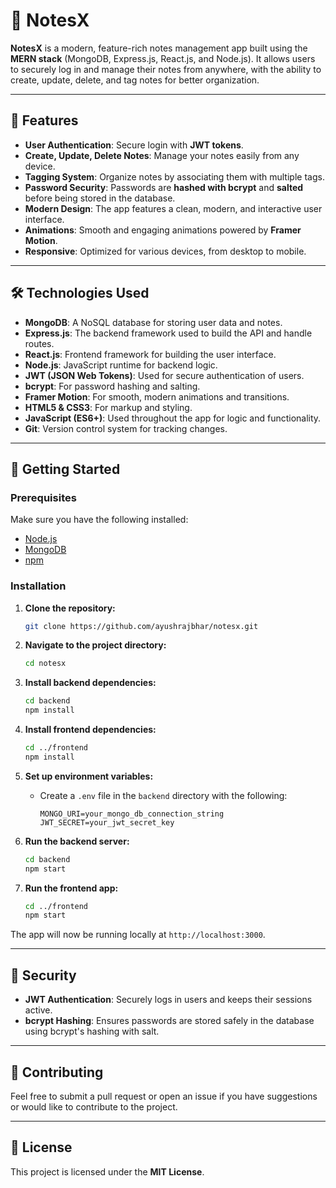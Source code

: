 # 📝 NotesX

**NotesX** is a modern, feature-rich notes management app built using the **MERN stack** (MongoDB, Express.js, React.js, and Node.js). It allows users to securely log in and manage their notes from anywhere, with the ability to create, update, delete, and tag notes for better organization.

---

## 🔑 Features
- **User Authentication**: Secure login with **JWT tokens**.
- **Create, Update, Delete Notes**: Manage your notes easily from any device.
- **Tagging System**: Organize notes by associating them with multiple tags.
- **Password Security**: Passwords are **hashed with bcrypt** and **salted** before being stored in the database.
- **Modern Design**: The app features a clean, modern, and interactive user interface.
- **Animations**: Smooth and engaging animations powered by **Framer Motion**.
- **Responsive**: Optimized for various devices, from desktop to mobile.

---

## 🛠️ Technologies Used

- **MongoDB**: A NoSQL database for storing user data and notes.
- **Express.js**: The backend framework used to build the API and handle routes.
- **React.js**: Frontend framework for building the user interface.
- **Node.js**: JavaScript runtime for backend logic.
- **JWT (JSON Web Tokens)**: Used for secure authentication of users.
- **bcrypt**: For password hashing and salting.
- **Framer Motion**: For smooth, modern animations and transitions.
- **HTML5 & CSS3**: For markup and styling.
- **JavaScript (ES6+)**: Used throughout the app for logic and functionality.
- **Git**: Version control system for tracking changes.

---

## 🚀 Getting Started

### Prerequisites
Make sure you have the following installed:
- [Node.js](https://nodejs.org/)
- [MongoDB](https://www.mongodb.com/)
- [npm](https://www.npmjs.com/)

### Installation

1. **Clone the repository:**
    ```bash
    git clone https://github.com/ayushrajbhar/notesx.git
    ```

2. **Navigate to the project directory:**
    ```bash
    cd notesx
    ```

3. **Install backend dependencies:**
    ```bash
    cd backend
    npm install
    ```

4. **Install frontend dependencies:**
    ```bash
    cd ../frontend
    npm install
    ```

5. **Set up environment variables:**
   - Create a `.env` file in the `backend` directory with the following:
     ```
     MONGO_URI=your_mongo_db_connection_string
     JWT_SECRET=your_jwt_secret_key
     ```

6. **Run the backend server:**
    ```bash
    cd backend
    npm start
    ```

7. **Run the frontend app:**
    ```bash
    cd ../frontend
    npm start
    ```

The app will now be running locally at `http://localhost:3000`.

---

## 🔐 Security
- **JWT Authentication**: Securely logs in users and keeps their sessions active.
- **bcrypt Hashing**: Ensures passwords are stored safely in the database using bcrypt's hashing with salt.

---

## 🤝 Contributing

Feel free to submit a pull request or open an issue if you have suggestions or would like to contribute to the project.

---

## 📜 License

This project is licensed under the **MIT License**.